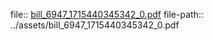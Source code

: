 file:: [bill_6947_1715440345342_0.pdf](../assets/bill_6947_1715440345342_0.pdf)
file-path:: ../assets/bill_6947_1715440345342_0.pdf
